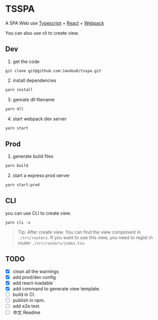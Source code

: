 # TSSPA

A SPA Web use [Typescript](http://www.typescriptlang.org/) + [React](https://reactjs.org/) + [Webpack](http://webpack.github.io/)

You can also use cli to create view.

## Dev
1. get the code
```git
git clone git@github.com:Jandou6/tsspa.git
```
2. install dependencies
```bash
yarn install
```
3. genrate dll filename
```bash
yarn dll
```

4. start webpack dev server
```bash
yarn start
```

## Prod
1. generate build files
```bash
yarn build
```
2. start a express prod server
```bash
yarn start:prod
```

## CLI
you can use CLI to create view.
```
yarn cli -v
```
> Tip:
After create view. You can find the view component in `./src/routers`. If you want to use this view, you need to regist in router `./src/routers/index.tsx`.
## TODO
- [x] clean all the warnings
- [x] add prod/dev config
- [x] add react-loadable
- [x] add command to generate view template.
- [ ] build in CI.
- [ ] publish in npm.
- [ ] add e2e test.
- [ ] 中文 Readme